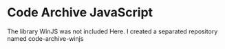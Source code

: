 # Code Archive JavaScript

The library WinJS was not included Here. 
I created a separated repository named code-archive-winjs